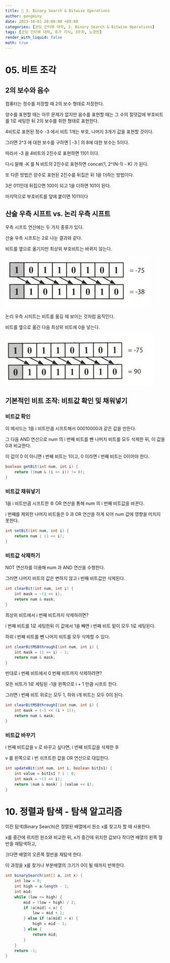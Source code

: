 ```yaml
---
title: 🦊 3. Binary Search & Bitwise Operations
author: gengminy
date: 2023-10-01 20:00:00 +09:00
categories: [코딩 인터뷰 대학, 3. Binary Search & Bitwise Operations]
tags: [코딩 인터뷰 대학, 추가 지식, 3주차, 노경민]
render_with_liquid: false
math: true
---
```


# 05. 비트 조각

## 2의 보수와 음수

컴퓨터는 정수를 저장할 때 2의 보수 형태로 저장한다.

양수를 표현할 때는 아무 문제가 없지만 음수를 표현할 때는 그 수의 절댓값에 부호비트를 1로 세팅한 뒤 2의 보수를 취한 형태로 표현한다.

4비트로 표현된 정수 -3 에서 비트 1개는 부호, 나머지 3개가 값을 표현할 것이다.

그러면 2^3 에 대한 보수를 구하면 | -3 | 의 8에 대한 보수는 5이다.

따라서 -3 을 4비트의 2진수로 표현하면 1101 이다.

다시 말해 -K 를 N 비트의 2진수로 표현하면 concat(1, 2^(N-1) - K) 가 된다.

또 다른 방법은 양수로 표현된 2진수를 뒤집은 뒤 1을 더하는 방법이다.

3은 011인데 뒤집으면 100이 되고 1을 더하면 101이 된다.

마지막으로 부호비트를 앞에 붙이면 1011이다

## 산술 우측 시프트 vs. 논리 우측 시프트

우측 시프트 연산에는 두 가지 종류가 있다.

산술 우측 시프트는 2로 나눈 결과와 같다.

비트를 옆으로 옮기지만 최상위 부호비트는 바뀌지 않는다.

<img src="https://github.com/L1LDB/L1LDB.github.io/blob/main/_posts/coding-interview-univ/3.-Binary-Search-&-Bitwise-operations/2023-10-01-노경민/1.png" />

논리 우측 시피트는 비트를 옮길 때 보이는 것처럼 움직인다.

비트를 옆으로 옮긴 다음 최상위 비트에 0을 넣는다.

<img src="https://github.com/L1LDB/L1LDB.github.io/blob/main/_posts/coding-interview-univ/3.-Binary-Search-&-Bitwise-operations/2023-10-01-노경민/2.png" />

## 기본적인 비트 조작: 비트값 확인 및 채워넣기

### 비트값 확인

이 메서드는 1을 i 비트만큼 시프트해서 00010000과 같은 값을 만든다.

그 다음 AND 연산으로 num 의 i 번째 비트를 뺀 나머지 비트를 모두 삭제한 뒤, 이 값을 0과 비교한다.

이 값이 0 이 아니면 i 번째 비트는 1이고, 0 이라면 i 번째 비트는 0이어야 한다.

```java
boolean getBit(int num, int i) {
	return ((num & (i << i)) != 0);
}
```

### 비트값 채워넣기

1을 i 비트만큼 시프트한 후 OR 연산을 통해 num 의 i 번째 비트값을 바꾼다.

i 번째를 제외한 나머지 비트들은 0 과 OR 연산을 하게 되어 num 값에 영향을 미치지 못한다.

```java
int setBit(int num, int i) {
	return num | (1 << i);
}
```

### 비트값 삭제하기

NOT 연산자를 이용해 num 과 AND 연산을 수행한다.

그러면 나머지 비트의 값은 변하지 않고 i 번째 비트값만 삭제된다.

```java
int clearBit(int num, int i) {
	int mask = ~(1 << i);
	return num & mask;
}
```

최상위 비트에서 i 번째 비트까지 삭제하려면?

i 번째 비트를 1로 세팅한뒤 이 값에서 1을 빼면 i 번째 비트 밑이 모두 1로 세팅된다.

하위 i 번째 비트를 뺀 나머지 비트를 모두 삭제할 수 있다.

```java
int clearBitMSBthroughI(int num, int i) {
	int mask = (1 << i) - 1;
	return num & mask;
}
```

반대로 i 번째 비트에서 0 번째 비트까지 삭제하려면?

모든 비트가 1로 세팅된 -1을 왼쪽으로 i + 1 만큼 시프트 한다.

그러면 i 번째 비트 위로는 모두 1, 하위 i개 비트는 모두 0이 된다.

```java
int clearBitMSBthroughI(int num, int i) {
	int mask = (-1 << (i + 1));
	return num & mask;
}
```

### 비트값 바꾸기

i 번째 비트값을 v 로 바꾸고 싶다면, i 번째 비트값을 삭제한 후

v 를 왼쪽으로 i 번 쉬프트한 값을 OR 연산으로 대입한다.

```java
int updateBit(int num, int i, boolean bitIs1) {
	int value = bitIs1 ? 1 : 0;
	int mask = ~(1 << i);
	return (num & mask) | (value << i);
}
```

# 10. 정렬과 탐색 - 탐색 알고리즘

이진 탐색(Binary Search)은 정렬된 배열에서 원소 x를 찾고자 할 때 사용한다.

x를 중간에 위치한 원소와 비교한 뒤, x가 중간에 위치한 값보다 작다면 배열의 왼쪽 절반을 재탐색하고,

크다면 배열의 오른쪽 절반을 재탐색 한다.

이 과정을 x를 찾거나 부분배열의 크기가 0이 될 때까지 반복한다.

```java
int binarySearch(int[] a, int x) {
	int low = 0;
	int high = a.length - 1;
	int mid;
	while (low <= high) {
		mid = (low + high) / 2;
		if (a[mid] < x) {
			low = mid + 1;
		} else if (a[mid] > x) {
			high = mid - 1;
		} else {
			return mid;
		}
	}
	return -1;
}
```